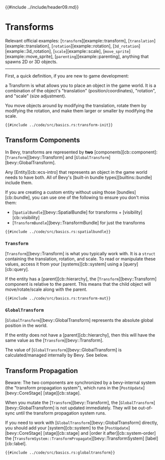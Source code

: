 {{#include ../include/header09.md}}

# Transforms

Relevant official examples:
[`transform`][example::transform],
[`translation`][example::translation],
[`rotation`][example::rotation],
[`3d_rotation`][example::3d_rotation],
[`scale`][example::scale],
[`move_sprite`][example::move_sprite],
[`parenting`][example::parenting],
anything that spawns 2D or 3D objects.

---

First, a quick definition, if you are new to game development:

a Transform is what allows you to place an object in the game world. It
is a combination of the object's "translation" (position/coordinates),
"rotation", and "scale" (size adjustment).

You move objects around by modifying the translation, rotate them by modifying
the rotation, and make them larger or smaller by modifying the scale.

```rust,no_run,noplayground
{{#include ../code/src/basics.rs:transform-init}}
```

## Transform Components

In Bevy, transforms are represented by **two** [components][cb::component]:
[`Transform`][bevy::Transform] and [`GlobalTransform`][bevy::GlobalTransform].

Any [Entity][cb::ecs-intro] that represents an object in the game world
needs to have both. All of Bevy's [built-in bundle types][builtins::bundle]
include them.

If you are creating a custom entity without using those [bundles][cb::bundle],
you can use one of the following to ensure you don't miss them:
 - [`SpatialBundle`][bevy::SpatialBundle] for transforms + [visibility][cb::visibility]
 - [`TransformBundle`][bevy::TransformBundle] for just the transforms

```rust,no_run,noplayground
{{#include ../code/src/basics.rs:spatialbundle}}
```

### `Transform`

[`Transform`][bevy::Transform] is what you typically work with. It is
a `struct` containing the translation, rotation, and scale. To read or
manipulate these values, access it from your [systems][cb::system] using a
[query][cb::query].

If the entity has a [parent][cb::hierarchy], the [`Transform`][bevy::Transform]
component is relative to the parent. This means that the child object will
move/rotate/scale along with the parent.

```rust,no_run,noplayground
{{#include ../code/src/basics.rs:transform-mut}}
```

### `GlobalTransform`

[`GlobalTransform`][bevy::GlobalTransform] represents the absolute global
position in the world.

If the entity does not have a [parent][cb::hierarchy], then this will have
the same value as the [`Transform`][bevy::Transform].

The value of [`GlobalTransform`][bevy::GlobalTransform] is calculated/managed
internally by Bevy. See below.

## Transform Propagation

Beware: The two components are synchronized by a bevy-internal
system (the "transform propagation system"), which runs in the
[`PostUpdate`][bevy::CoreStage] [stage][cb::stage].

When you mutate the [`Transform`][bevy::Transform], the
[`GlobalTransform`][bevy::GlobalTransform] is not updated immediately. They
will be out-of-sync until the transform propagation system runs.

If you need to work with [`GlobalTransform`][bevy::GlobalTransform] directly,
you should add your [system][cb::system] to the [`PostUpdate`][bevy::CoreStage]
[stage][cb::stage] and [order it after][cb::system-order] the
[`TransformSystem::TransformPropagate`][bevy::TransformSystem]
[label][cb::label].

```rust,no_run,noplayground
{{#include ../code/src/basics.rs:globaltransform}}
```
